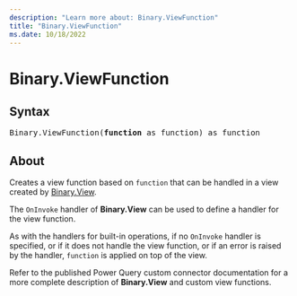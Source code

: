 ```yaml
---
description: "Learn more about: Binary.ViewFunction"
title: "Binary.ViewFunction"
ms.date: 10/18/2022
---
```

# Binary.ViewFunction

## Syntax

<pre>
Binary.ViewFunction(<b>function</b> as function) as function
</pre>

## About

Creates a view function based on `function` that can be handled in a view created by [Binary.View](binary-view.md).

The `OnInvoke` handler of **Binary.View** can be used to define a handler for the view function.

As with the handlers for built-in operations, if no `OnInvoke` handler is specified, or if it does not handle the view function, or if an error is raised by the handler, `function` is applied on top of the view.

Refer to the published Power Query custom connector documentation for a more complete description of **Binary.View** and custom view functions.
